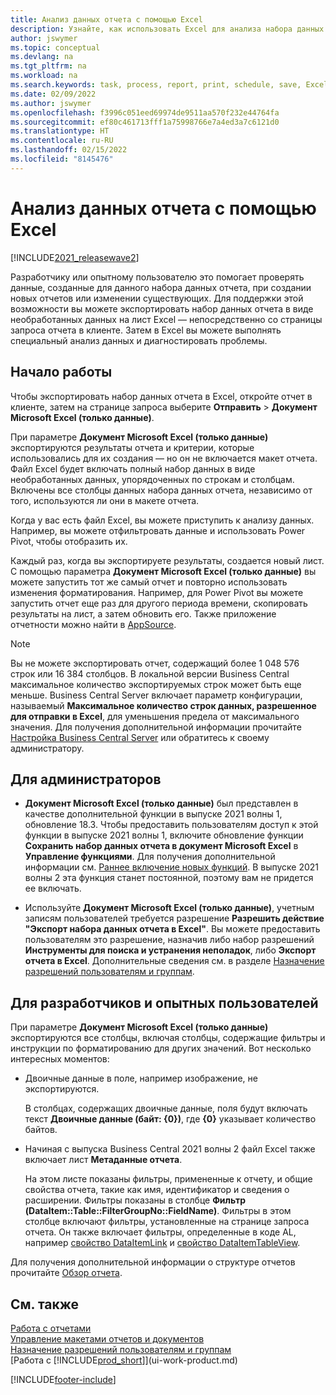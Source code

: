 ```yaml
---
title: Анализ данных отчета с помощью Excel
description: Узнайте, как использовать Excel для анализа набора данных отчета.
author: jswymer
ms.topic: conceptual
ms.devlang: na
ms.tgt_pltfrm: na
ms.workload: na
ms.search.keywords: task, process, report, print, schedule, save, Excel, PDF, Word, dataset
ms.date: 02/09/2022
ms.author: jswymer
ms.openlocfilehash: f3996c051eed69974de9511aa570f232e44764fa
ms.sourcegitcommit: ef80c461713fff1a75998766e7a4ed3a7c6121d0
ms.translationtype: HT
ms.contentlocale: ru-RU
ms.lasthandoff: 02/15/2022
ms.locfileid: "8145476"
---
```

# <a name="analyzing-report-data-with-excel"></a>Анализ данных отчета с помощью Excel

[!INCLUDE[2021_releasewave2](includes/2021_releasewave2.md)]

Разработчику или опытному пользователю это помогает проверять данные, созданные для данного набора данных отчета, при создании новых отчетов или изменении существующих. Для поддержки этой возможности вы можете экспортировать набор данных отчета в виде необработанных данных на лист Excel &mdash; непосредственно со страницы запроса отчета в клиенте. Затем в Excel вы можете выполнять специальный анализ данных и диагностировать проблемы.

## <a name="get-started"></a>Начало работы

Чтобы экспортировать набор данных отчета в Excel, откройте отчет в клиенте, затем на странице запроса выберите **Отправить** > **Документ Microsoft Excel (только данные)**. 

При параметре **Документ Microsoft Excel (только данные)** экспортируются результаты отчета и критерии, которые использовались для их создания &mdash; но он не включается макет отчета. Файл Excel будет включать полный набор данных в виде необработанных данных, упорядоченных по строкам и столбцам. Включены все столбцы данных набора данных отчета, независимо от того, используются ли они в макете отчета.

Когда у вас есть файл Excel, вы можете приступить к анализу данных. Например, вы можете отфильтровать данные и использовать Power Pivot, чтобы отобразить их.

Каждый раз, когда вы экспортируете результаты, создается новый лист. С помощью параметра **Документ Microsoft Excel (только данные)** вы можете запустить тот же самый отчет и повторно использовать изменения форматирования. Например, для Power Pivot вы можете запустить отчет еще раз для другого периода времени, скопировать результаты на лист, а затем обновить его. Также приложение отчетности можно найти в [AppSource](https://appsource.microsoft.com/).

> [!NOTE]
> Вы не можете экспортировать отчет, содержащий более 1 048 576 строк или 16 384 столбцов. В локальной версии Business Central максимальное количество экспортируемых строк может быть еще меньше. Business Central Server включает параметр конфигурации, называемый **Максимальное количество строк данных, разрешенное для отправки в Excel**, для уменьшения предела от максимального значения. Для получения дополнительной информации прочитайте [Настройка Business Central Server](/dynamics365/business-central/dev-itpro/administration/configure-server-instance#General) или обратитесь к своему администратору.

## <a name="for-administrators"></a>Для администраторов

- **Документ Microsoft Excel (только данные)** был представлен в качестве дополнительной функции в выпуске 2021 волны 1, обновление 18.3. Чтобы предоставить пользователям доступ к этой функции в выпуске 2021 волны 1, включите обновление функции **Сохранить набор данных отчета в документ Microsoft Excel** в **Управление функциями**. Для получения дополнительной информации см. [Раннее включение новых функций](/dynamics365/business-central/dev-itpro/administration/feature-management). В выпуске 2021 волны 2 эта функция станет постоянной, поэтому вам не придется ее включать.

- Используйте **Документ Microsoft Excel (только данные)**, учетным записям пользователей требуется разрешение **Разрешить действие "Экспорт набора данных отчета в Excel"**. Вы можете предоставить пользователям это разрешение, назначив либо набор разрешений **Инструменты для поиска и устранения неполадок**, либо **Экспорт отчета в Excel**. Дополнительные сведения см. в разделе [Назначение разрешений пользователям и группам](ui-define-granular-permissions.md).  

## <a name="for-developers-and-advanced-users"></a>Для разработчиков и опытных пользователей

При параметре **Документ Microsoft Excel (только данные)** экспортируются все столбцы, включая столбцы, содержащие фильтры и инструкции по форматированию для других значений. Вот несколько интересных моментов:

- Двоичные данные в поле, например изображение, не экспортируются.

  В столбцах, содержащих двоичные данные, поля будут включать текст **Двоичные данные (байт: {0})**, где **{0}** указывает количество байтов.
- Начиная с выпуска Business Central 2021 волны 2 файл Excel также включает лист **Метаданные отчета**.

  На этом листе показаны фильтры, примененные к отчету, и общие свойства отчета, такие как имя, идентификатор и сведения о расширении. Фильтры показаны в столбце **Фильтр (DataItem::Table::FilterGroupNo::FieldName)**. Фильтры в этом столбце включают фильтры, установленные на странице запроса отчета. Он также включает фильтры, определенные в коде AL, например [свойство DataItemLink](/dynamics365/business-central/dev-itpro/developer/properties/devenv-dataitemlink-reports-property) и [свойство DataItemTableView](/dynamics365/business-central/dev-itpro/developer/properties/devenv-dataitemtableview-property).

Для получения дополнительной информации о структуре отчетов прочитайте [Обзор отчета](/dynamics365/business-central/dev-itpro/developer/devenv-reports).

## <a name="see-also"></a>См. также

[Работа с отчетами](ui-work-report.md)  
[Управление макетами отчетов и документов](ui-manage-report-layouts.md)  
[Назначение разрешений пользователям и группам](ui-define-granular-permissions.md)  
[Работа с [!INCLUDE[prod_short](includes/prod_short.md)]](ui-work-product.md)

[!INCLUDE[footer-include](includes/footer-banner.md)]